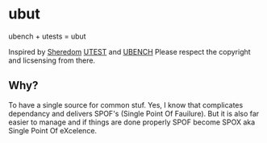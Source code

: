 # ubut
ubench + utests = ubut

Inspired by [Sheredom](https://twitter.com/sheredom) [UTEST](https://github.com/sheredom/utest.h) and [UBENCH](https://github.com/sheredom/ubench.h)
Please respect the copyright and licsensing from there.

## Why?

To have a single source for common stuf.  Yes, I know that complicates dependancy and delivers SPOF's (Single Point Of Fauilure). But it is also far easier to manage and if things are done properly SPOF become SPOX aka Single Point Of eXcelence.
